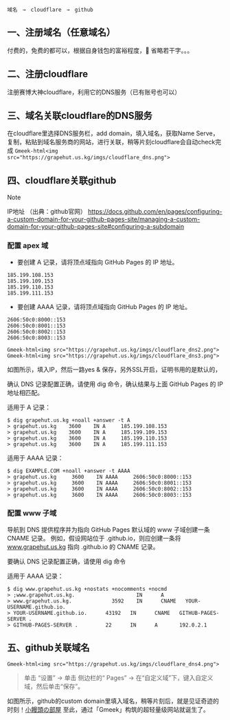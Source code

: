 ```
域名　→　cloudflare　→　github
```

## 一、注册域名（任意域名）
付费的，免费的都可以，根据自身钱包的富裕程度，👀  省略若干字。。。

## 二、注册cloudflare
注册赛博大神cloudflare，利用它的DNS服务（已有账号也可以）

## 三、域名关联cloudflare的DNS服务
在cloudflare里选择DNS服务栏，add domain，填入域名，获取Name Serve，
复制，粘贴到域名服务商的网站，进行关联，稍等片刻cloudflare会自动check完成
`Gmeek-html<img src="https://grapehut.us.kg/imgs/cloudflare_dns.png">`

## 四、cloudflare关联github

> [!NOTE]
> IP地址  （出典：github官网）
> https://docs.github.com/en/pages/configuring-a-custom-domain-for-your-github-pages-site/managing-a-custom-domain-for-your-github-pages-site#configuring-a-subdomain


### 配置 apex 域

- 要创建 A 记录，请将顶点域指向 GitHub Pages 的 IP 地址。
```
185.199.108.153
185.199.109.153
185.199.110.153
185.199.111.153
```

- 要创建 AAAA 记录，请将顶点域指向 GitHub Pages 的 IP 地址。
```
2606:50c0:8000::153
2606:50c0:8001::153
2606:50c0:8002::153
2606:50c0:8003::153
```

`Gmeek-html<img src="https://grapehut.us.kg/imgs/cloudflare_dns2.png">`
`Gmeek-html<img src="https://grapehut.us.kg/imgs/cloudflare_dns3.png">`

如图所示，填入IP，然后一路yes & 保存，另外SSL开启，证明书用的是默认的，

确认 DNS 记录配置正确，请使用 dig 命令，确认结果与上面 GitHub Pages 的 IP 地址相匹配。

适用于 A 记录：
```
$ dig grapehut.us.kg +noall +answer -t A
> grapehut.us.kg    3600    IN A     185.199.108.153
> grapehut.us.kg    3600    IN A     185.199.109.153
> grapehut.us.kg    3600    IN A     185.199.110.153
> grapehut.us.kg    3600    IN A     185.199.111.153
```
适用于 AAAA 记录：
```
$ dig EXAMPLE.COM +noall +answer -t AAAA
> grapehut.us.kg     3600    IN AAAA     2606:50c0:8000::153
> grapehut.us.kg     3600    IN AAAA     2606:50c0:8001::153
> grapehut.us.kg     3600    IN AAAA     2606:50c0:8002::153
> grapehut.us.kg     3600    IN AAAA     2606:50c0:8003::153
```

### 配置 www 子域

导航到 DNS 提供程序并为指向 GitHub Pages 默认域的 www 子域创建一条 CNAME 记录。
例如，假设网站位于 <user>.github.io，则应创建一条将 www.grapehut.us.kg 指向 <user>.github.io 的 CNAME 记录。


要确认 DNS 记录配置正确，请使用 dig 命令

适用于 AAAA 记录：
```
$ dig www.grapehut.us.kg +nostats +nocomments +nocmd
> ;www.grapehut.us.kg.                    IN      A
> www.grapehut.us.kg.             3592    IN      CNAME   YOUR-USERNAME.github.io.
> YOUR-USERNAME.github.io.      43192   IN      CNAME   GITHUB-PAGES-SERVER .
> GITHUB-PAGES-SERVER .         22      IN      A       192.0.2.1
```




## 五、github关联域名
`Gmeek-html<img src="https://grapehut.us.kg/imgs/cloudflare_dns4.png">`

> 单击 “设置”  -> 单击 侧边栏的“ Pages”  ->  在“自定义域”下，键入自定义域，然后单击“保存”。

如图所示，github的custom domain里填入域名，稍等片刻后，就是见证奇迹的时刻！[小饅頭の部屋](https://grapehut.us.kg/)
至此，通过「Gmeek」构筑的超轻量级网站就诞生了。


